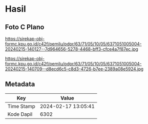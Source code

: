 # Hasil

## Foto C Plano

https://sirekap-obj-formc.kpu.go.id/c42f/pemilu/pdpr/63/71/05/10/05/6371051005004-20240215-140127--7d964656-5278-4468-bff3-cfce4a7f87ec.jpg

https://sirekap-obj-formc.kpu.go.id/c42f/pemilu/pdpr/63/71/05/10/05/6371051005004-20240215-140709--d8ecd6c5-c8d3-4726-b7ee-2389a08e5924.jpg


## Metadata

| Key        | Value               |
| ---------- | ------------------- |
| Time Stamp | 2024-02-17 13:05:41 |
| Kode Dapil | 6302                |



